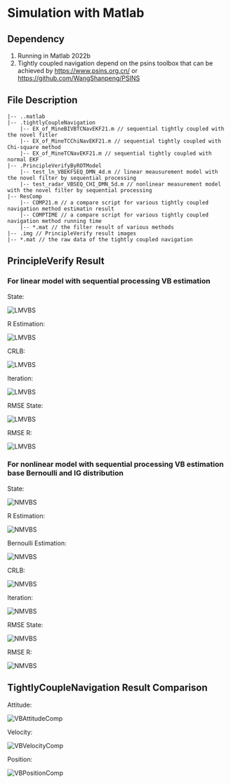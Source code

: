 # Simulation with Matlab
## Dependency
1. Running in Matlab 2022b
2. Tightly coupled navigation depend on the psins toolbox that can be achieved by https://www.psins.org.cn/ or https://github.com/WangShanpeng/PSINS

## File Description
	|-- ..matlab
	|-- .tightlyCoupleNavigation
		|-- EX_of_MineBIVBTCNavEKF21.m // sequential tightly coupled with the novel fitler
		|-- EX_of_MineTCChiNavEKF21.m // sequential tightly coupled with Chi-square method
		|-- EX_of_MineTCNavEKF21.m // sequential tightly coupled with normal EKF
	|-- .PrincipleVerifyByROTModel
		|-- test_ln_VBEKFSEQ_DMN_4d.m // linear meausurement model with the novel filter by sequential processing
		|-- test_radar_VBSEQ_CHI_DMN_5d.m // nonlinear measurement model with the novel filter by sequential processing
	|-- ResComp
		|-- COMP21.m // a compare script for various tightly coupled navigation method estimatin result
		|-- COMPTIME // a compare script for various tightly coupled navigation method running time
		|-- *.mat // the filter result of various methods 
	|-- .img // PrincipleVerify result images
	|-- *.mat // the raw data of the tightly coupled navigation

## PrincipleVerify Result
### For linear model with sequential processing VB estimation
State:

![LMVBS](./img/LMVBTRJ.jpg "State")

R Estimation:

![LMVBS](./img/LMVBREstimation.jpg "R")

CRLB:

![LMVBS](./img/LMVBCRLB.jpg "CRLB")

Iteration:

![LMVBS](./img/LMVBIteration.jpg "Iter")

RMSE State:

![LMVBS](./img/LMVBStateRMSE.jpg "RMSE State")

RMSE R:

![LMVBS](./img/LMVBMeasuremtRMSE.jpg "RMSE R")

### For nonlinear model with sequential processing VB estimation base Bernoulli and IG distribution

State:

![NMVBS](./img/NMVBTRJ.jpg "NState")

R Estimation:

![NMVBS](./img/NMVBREstimation.jpg "NR")

Bernoulli Estimation:

![NMVBS](./img/NMVBBern.jpg "NBernoulli")

CRLB:

![NMVBS](./img/NMVBCRLB.jpg "NCRLB")

Iteration:

![NMVBS](./img/NMVBIteration.jpg "NIter")

RMSE State:

![NMVBS](./img/NMVBStateRMSE.jpg "RMSE NState")

RMSE R:

![NMVBS](./img/NMVBMeasuremtRMSE.jpg "RMSE NR")

## TightlyCoupleNavigation Result Comparison
Attitude:

![VBAttitudeComp](./img/AttiCOMP.jpg "VBAttitudeComp")

Velocity:

![VBVelocityComp](./img/VelCOMP.jpg "VBVelocityComp")

Position:

![VBPositionComp](./img/PosCOMP.jpg "VBPositionComp")
